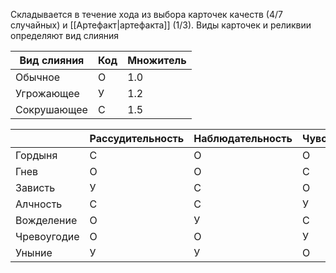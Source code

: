 Складывается в течение хода из выбора карточек качеств (4/7 случайных) и [[Артефакт|артефакта]] (1/3). Виды карточек и реликвии определяют вид слияния

| Вид слияния | Код | Множитель |
| ---- | ---- | ---- |
| Обычное | О | 1.0 |
| Угрожающее | У | 1.2 |
| Сокрушающее | С | 1.5 |

|  | Рассудительность | Наблюдательность | Чувственность | Открытость |
| ---- | ---- | ---- | ---- | ---- |
| Гордыня | С | О | О | У |
| Гнев | О | О | С | С |
| Зависть | У | С | О | О |
| Алчность | С | С | У | О |
| Вожделение | О | У | С | С |
| Чревоугодие | О | О | У | У |
| Уныние | У | У | О | О |

